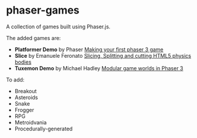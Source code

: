 # phaser-games
A collection of games built using Phaser.js.

The added games are:

- **Platformer Demo** by Phaser [Making your first phaser 3 game](https://phaser.io/tutorials/making-your-first-phaser-3-game/part1)
- **Slice** by Emanuele Feronato [Slicing, Splitting and cutting HTML5 physics bodies](https://www.emanueleferonato.com/2019/03/15/slicing-splitting-and-cutting-html5-physics-bodies-using-phaser-matter-js-and-polyk/)
- **Tuxemon Demo** by Michael Hadley [Modular game worlds in Phaser 3](https://medium.com/@michaelwesthadley/modular-game-worlds-in-phaser-3-tilemaps-1-958fc7e6bbd6)


To add:
- Breakout
- Asteroids
- Snake
- Frogger
- RPG
- Metroidvania
- Procedurally-generated
